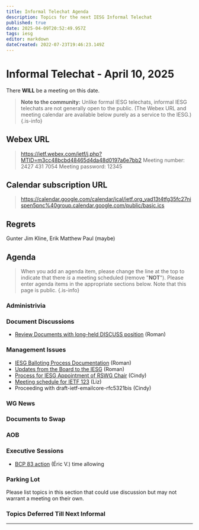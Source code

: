 ```yaml
---
title: Informal Telechat Agenda
description: Topics for the next IESG Informal Telechat
published: true
date: 2025-04-09T20:52:49.957Z
tags: iesg
editor: markdown
dateCreated: 2022-07-23T19:46:23.149Z
---
```


# Informal Telechat - April 10, 2025

There **WILL** be a meeting on this date.

> **Note to the community:** Unlike formal IESG telechats, informal IESG telechats are not generally open to the public. (The Webex URL and meeting calendar are available below purely as a service to the IESG.)
{.is-info}

## Webex URL

> https://ietf.webex.com/ietf/j.php?MTID=m3cc48bcbd48465d4da48d0197a6e7bb2
Meeting number: 2427 431 7054
Meeting password: 12345 


## Calendar subscription URL

> https://calendar.google.com/calendar/ical/ietf.org_vad13t4tfg35fc27nispen5pnc%40group.calendar.google.com/public/basic.ics


## Regrets
Gunter
Jim
Kline, Erik
Matthew
Paul (maybe)

## Agenda

> When you add an agenda item, please change the line at the top to indicate that there *is* a meeting scheduled (remove "**NOT**"). Please enter agenda items in the appropriate sections below.
Note that this page is public.
{.is-info}

### Administrivia



### Document Discussions

- [Review Documents with long-held DISCUSS position](https://datatracker.ietf.org/iesg/discusses/) (Roman)

### Management Issues
- [IESG Balloting Process Documentation](https://docs.google.com/document/d/1q36bEeR956PgVaJI8shsqM_u7RZSmQnL52I73tZ5DCI/edit?tab=t.0) (Roman)
- [Updates from the Board to the IESG](https://docs.google.com/document/d/1w_Z_PSDVYkRTU-V5_NaGAcmSkP0MLlbKCe85H5pGlmk/edit?tab=t.0) (Roman)
- [Process for IESG Appointment of RSWG Chair](https://iesg.privatewikis.ietf.org/rswgchairappointment) (Cindy)
- [Meeting schedule for IETF 123](https://docs.google.com/document/d/1OvlZg-xlAqjZYqXZTdxO1xdLZ0-Nc-4TeJqAIAl-R8s/edit?usp=sharing) (Liz) 
- Proceeding with draft-ietf-emailcore-rfc5321bis (Cindy)

### WG News 

### Documents to Swap 



### AOB

### Executive Sessions

- [BCP 83 action](https://mailarchive.ietf.org/arch/msg/iesg-only/5rPdk7MaAT0O4Mj_2LXh24xutnM/) (Éric V.) time allowing

### Parking Lot
Please list topics in this section that could use discussion but may not warrant a meeting on their own. 


### Topics Deferred Till Next Informal 

-------


